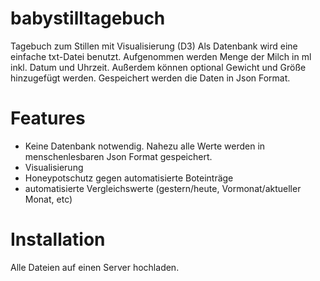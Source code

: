 # babystilltagebuch
Tagebuch zum Stillen mit Visualisierung (D3)
Als Datenbank wird eine einfache txt-Datei benutzt.
Aufgenommen werden Menge der Milch in ml inkl. Datum und Uhrzeit.
Außerdem können optional Gewicht und Größe hinzugefügt werden.
Gespeichert werden die Daten in Json Format.

# Features
- Keine Datenbank notwendig. Nahezu alle Werte werden in menschenlesbaren Json Format gespeichert.
- Visualisierung
- Honeypotschutz gegen automatisierte Boteinträge
- automatisierte Vergleichswerte (gestern/heute, Vormonat/aktueller Monat, etc)

# Installation
Alle Dateien auf einen Server hochladen. 




